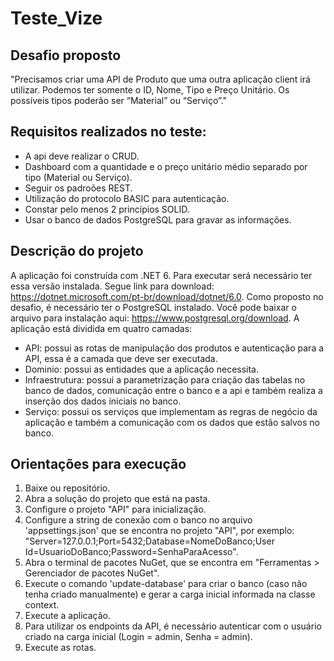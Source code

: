 # Teste_Vize

## Desafio proposto

"Precisamos criar uma API de Produto que uma outra aplicação client irá utilizar.
Podemos ter somente o ID, Nome, Tipo e Preço Unitário.
Os possíveis tipos poderão ser “Material” ou “Serviço”."

## Requisitos realizados no teste:

- A api deve realizar o CRUD.
- Dashboard com a quantidade e o preço unitário médio separado por tipo (Material ou Serviço).
- Seguir os padroões REST.
- Utilização do protocolo BASIC para autenticação.
- Constar pelo menos 2 princípios SOLID.
- Usar o banco de dados PostgreSQL para gravar as informações.


## Descrição do projeto

A aplicação foi construída com .NET 6. Para executar será necessário ter essa versão instalada. Segue link para download: https://dotnet.microsoft.com/pt-br/download/dotnet/6.0.
Como proposto no desafio, é necessário ter o PostgreSQL instalado. Você pode baixar o arquivo para instalação aqui: https://www.postgresql.org/download.
A aplicação está dividida em quatro camadas:
- API: possui as rotas de manipulação dos produtos e autenticação para a API, essa é a camada que deve ser executada.
- Dominio: possui as entidades que a aplicação necessita.
- Infraestrutura: possui a parametrização para criação das tabelas no banco de dados, comunicação entre o banco e a api e também realiza a inserção dos dados iniciais no banco.
- Serviço: possui os serviços que implementam as regras de negócio da aplicação e também a comunicação com os dados que estão salvos no banco.


## Orientações para execução

1. Baixe ou repositório.
2. Abra a solução do projeto que está na pasta.
3. Configure o projeto "API" para inicialização.
4. Configure a string de conexão com o banco no arquivo 'appsettings.json' que se encontra no projeto "API", por exemplo: "Server=127.0.0.1;Port=5432;Database=NomeDoBanco;User Id=UsuarioDoBanco;Password=SenhaParaAcesso".
5. Abra o terminal de pacotes NuGet, que se encontra em "Ferramentas > Gerenciador de pacotes NuGet".
6. Execute o comando 'update-database' para criar o banco (caso não tenha criado manualmente) e gerar a carga inicial informada na classe context.
7. Execute a aplicação.
8. Para utilizar os endpoints da API, é necessário autenticar com o usuário criado na carga inicial (Login = admin, Senha = admin).
9. Execute as rotas.
